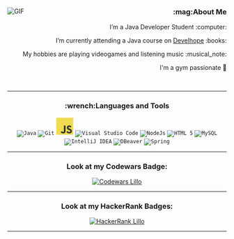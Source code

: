 
<div>
<img align="left" alt="GIF" width="300" src="https://i.pinimg.com/originals/e4/26/70/e426702edf874b181aced1e2fa5c6cde.gif"/>
  
<div align="right">
<h3>:mag:About Me</h3>
<p>  I’m a Java Developer Student :computer:</p>
<p>  I’m currently attending a Java course on <a href="https://www.develhope.co/"> Develhope</a> :books:</p>
<p>  My hobbies are playing videogames and listening music :musical_note:</p>
<p>  I'm a gym passionate 💪</p>
<br>
</div>
</div>

<hr>

<div align="center">
<h3>:wrench:Languages and Tools</h3>
<code><img height="40" src="https://www.vectorlogo.zone/logos/java/java-icon.svg" title="Java"></code>
<code><img height="40" src="https://upload.wikimedia.org/wikipedia/commons/3/3f/Git_icon.svg" title="Git"></code>
<code><img height="40" src="https://raw.githubusercontent.com/devicons/devicon/master/icons/javascript/javascript-original.svg" title="JavaScript"></code>
<code><img height="40" src="https://upload.wikimedia.org/wikipedia/commons/9/9a/Visual_Studio_Code_1.35_icon.svg" title="Visual Studio Code"></code>
<code><img height="40" src="https://www.vectorlogo.zone/logos/nodejs/nodejs-icon.svg" title="NodeJs"></code>
<code><img height="40" src="https://upload.wikimedia.org/wikipedia/commons/3/38/HTML5_Badge.svg" title="HTML 5"></code>
<code><img height="40" src="https://cdn-icons-png.flaticon.com/512/5968/5968313.png" title="MySQL"></code>
<code><img height="40" src="https://upload.wikimedia.org/wikipedia/commons/9/9c/IntelliJ_IDEA_Icon.svg" title="IntelliJ IDEA"></code>
<code><img height="40" src="https://dbeaver.com/img/dbeaver-head.png" title="DBeaver"></code>
<code><img height="40" src="https://www.svgrepo.com/show/354380/spring-icon.svg" title="Spring"></code>
  
</div>

<hr>

<div align="center">
</div>
<div align="center">
<h3>Look at my Codewars Badge:</h3>
<a href="https://www.codewars.com/users/JoeBlillo" target="_blank"><img src="https://www.codewars.com/users/JoeBlillo/badges/large" alt="Codewars Lillo" height="50" width="380" /></a>

<hr>

<div align="center">
<h3>Look at my HackerRank Badges:</h3>

<a href="https://www.hackerrank.com/b_giuseppe?hr_r=1" target="_blank"><img height="40" src="https://hrcdn.net/fcore/assets/badges/sql-89e76e7082.svg" title="SQL" alt="HackerRank Lillo" height="50" width="40"></a>

</div>
</div>

<hr>
